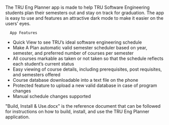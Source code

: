 The TRU Eng Planner app is made to help TRU Software Engineering students plan their semesters out and stay on track for graduation. The app is easy to use and features an attractive dark mode to make it easier on the users’ eyes.

      App Features
- Quick View to see TRU’s ideal software engineering schedule
- Make A Plan automatic valid semester scheduler based on year, semester, and preferred number of courses per semester
- All courses markable as taken or not taken so that the schedule reflects each student’s current status
- Easy viewing of course details, including prerequisites, post requisites, and semesters offered
- Course database downloadable into a text file on the phone
- Protected feature to upload a new valid database in case of program changes
- Manual schedule changes supported

"Build, Install & Use.docx" is the reference document that can be followed for instructions on how to build, install, and use the TRU Eng Planner application.
